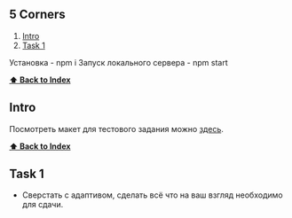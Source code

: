 ## 5 Corners
1. [Intro](#intro)
2. [Task 1](#task-1)

Установка - npm i
Запуск локального сервера - npm start

**[⬆ Back to Index](#index)**
## Intro
Посмотреть макет для тестового задания можно [здесь](https://www.figma.com/file/AVQ3cSbEasSOvyEkIEbFaj/%D0%A2%D0%B5%D1%81%D1%82%D0%BE%D0%B2%D0%BE%D0%B5-%D0%B7%D0%B0%D0%B4%D0%B0%D0%BD%D0%B8%D0%B5?node-id=1%3A35).




**[⬆ Back to Index](#index)**
## Task 1
* Сверстать с адаптивом, сделать всё что на ваш взгляд необходимо для сдачи.
